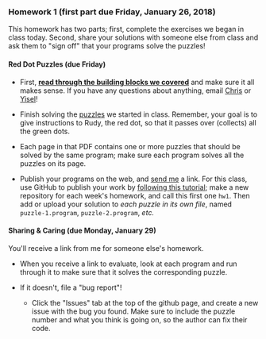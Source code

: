 ### Homework 1 (first part due Friday, January 26, 2018)

This homework has two parts; first, complete the exercises we began in class today. Second, share your solutions with someone else from class and ask them to "sign off" that your programs solve the puzzles!

#### Red Dot Puzzles (due Friday)

- First, [**read through the building blocks we covered**](../building-blocks-programs.md) and make sure it all makes sense. If you have any questions about anything, email [Chris](mailto:cantor@cca.edu) or [Yisel](mailto:yrosariochang@cca.edu)!

- Finish solving the [puzzles](../puzzle-sheets.pdf) we started in class. Remember, your goal is to give instructions to Rudy, the red dot, so that it passes over (collects) all the green dots.

- Each page in that PDF contains one or more puzzles that should be solved by the same program; make sure each program solves all the puzzles on its page.

- Publish your programs on the web, and [send me](mailto:cantor@cca.edu) a link. For this class, use GitHub to publish your work by [following this tutorial](http://github.com/zamfi/github-guide); make a new repository for each week's homework, and call this first one `hw1`. Then add or upload your solution to *each puzzle in its own file*, named `puzzle-1.program`, `puzzle-2.program`, *etc.*

#### Sharing & Caring (due Monday, January 29)

You'll receive a link from me for someone else's homework.

- When you receive a link to evaluate, look at each program and run through it to make sure that it solves the corresponding puzzle.

- If it doesn't, file a "bug report"!

  - Click the "Issues" tab at the top of the github page, and create a new issue with the bug you found. Make sure to include the puzzle number and what you think is going on, so the author can fix their code.
